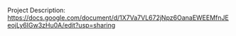 Project Description: https://docs.google.com/document/d/1X7Va7VL672jNpz6OanaEWEEMfnJEeojLy6IGw3zHu0A/edit?usp=sharing
